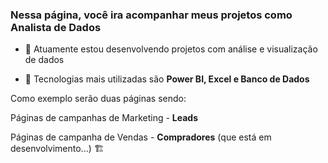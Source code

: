 <h3>Nessa página, você ira acompanhar meus projetos como Analista de Dados</h3>

- 🔭 Atuamente estou desenvolvendo projetos com análise e visualização de dados 

- 🌱 Tecnologias mais utilizadas são **Power BI, Excel e Banco de Dados**

Como exemplo serão duas páginas sendo:

Páginas de campanhas de Marketing - **Leads**

Páginas de campanha de Vendas - **Compradores** (que está em desenvolvimento...) 🏗️
